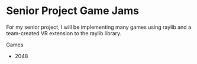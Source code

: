 # Senior Project Game Jams

For my senior project, I will be implementing many games using raylib and a team-created VR extension to the raylib library.

Games
- 2048
